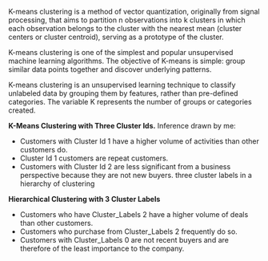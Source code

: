 K-means clustering is a method of vector quantization, originally from signal processing, that aims to partition n observations into k clusters in which each observation belongs to the cluster with the nearest mean (cluster centers or cluster centroid), serving as a prototype of the cluster.


K-means clustering is one of the simplest and popular unsupervised machine learning algorithms. The objective of K-means is simple: group similar data points together and discover underlying patterns.


K-means clustering is an unsupervised learning technique to classify unlabeled data by grouping them by features, rather than pre-defined categories. The variable K represents the number of groups or categories created.



**K-Means Clustering with Three Cluster Ids.**
Inference drawn by me:

* Customers with Cluster Id 1 have a higher volume of activities than other customers do.
* Cluster Id 1 customers are repeat customers.
* Customers with Cluster Id 2 are less significant from a business perspective because they are not new buyers.
  three cluster labels in a hierarchy of clustering

**Hierarchical Clustering with 3 Cluster Labels**
* Customers who have Cluster_Labels 2 have a higher volume of deals than other customers.
* Customers who purchase from Cluster_Labels 2 frequently do so.
* Customers with Cluster_Labels 0 are not recent buyers and are therefore of the least importance to the company.
